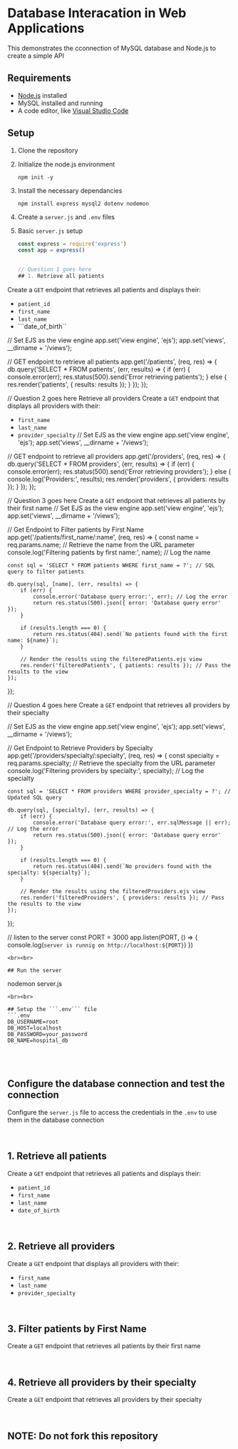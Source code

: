 # Database Interacation in Web Applications

This demonstrates the cconnection of MySQL database and Node.js to create a simple API

## Requirements
- [Node.js](https://nodejs.org/) installed
-  MySQL installed and running
-  A code editor, like [Visual Studio Code](https://code.visualstudio.com/download)

## Setup
1. Clone the repository
2. Initialize the node.js environment
   ```
   npm init -y
   ```
3. Install the necessary dependancies
   ```
   npm install express mysql2 dotenv nodemon
   ```
4. Create a ``` server.js ``` and ```.env``` files
5. Basic ```server.js``` setup
   <br>
   
   ```js
   const express = require('express')
   const app = express()

   
   // Question 1 goes here
   ## 1. Retrieve all patients
Create a ```GET``` endpoint that retrieves all patients and displays their:
- ```patient_id```
- ```first_name```
- ```last_name```
- ```date_of_birth``

// Set EJS as the view engine
app.set('view engine', 'ejs');
app.set('views', __dirname + '/views');

// GET endpoint to retrieve all patients
app.get('/patients', (req, res) => {
    db.query('SELECT * FROM patients', (err, results) => {
        if (err) {
            console.error(err);
            res.status(500).send('Error retrieving patients');
        } else {
            res.render('patients', { results: results });
        }
    });
});


   // Question 2 goes here
Retrieve all providers
Create a ```GET``` endpoint that displays all providers with their:
- ```first_name```
- ```last_name```
- ```provider_specialty```
// Set EJS as the view engine
app.set('view engine', 'ejs');
app.set('views', __dirname + '/views');

// GET endpoint to retrieve all providers
app.get('/providers', (req, res) => {
    db.query('SELECT * FROM providers', (err, results) => {
        if (err) {
            console.error(err);
            res.status(500).send('Error retrieving providers');
        } else {
            console.log('Providers:', results); 
            res.render('providers', { providers: results });
        }
    });
});



   // Question 3 goes here
Create a ```GET``` endpoint that retrieves all patients by their first name
// Set EJS as the view engine
app.set('view engine', 'ejs');
app.set('views', __dirname + '/views');


// Get Endpoint to Filter patients by First Name 
app.get('/patients/first_name/:name', (req, res) => {
    const name = req.params.name; // Retrieve the name from the URL parameter
    console.log('Filtering patients by first name:', name); // Log the name

    const sql = 'SELECT * FROM patients WHERE first_name = ?'; // SQL query to filter patients

    db.query(sql, [name], (err, results) => {
        if (err) {
            console.error('Database query error:', err); // Log the error
            return res.status(500).json({ error: 'Database query error' });
        }

        if (results.length === 0) {
            return res.status(404).send(`No patients found with the first name: ${name}`);
        }

        // Render the results using the filteredPatients.ejs view
        res.render('filteredPatients', { patients: results }); // Pass the results to the view
    });
});


   // Question 4 goes here
Create a ```GET``` endpoint that retrieves all providers by their specialty

// Set EJS as the view engine
app.set('view engine', 'ejs');
app.set('views', __dirname + '/views');

// Get Endpoint to Retrieve Providers by Specialty
app.get('/providers/specialty/:specialty', (req, res) => {
    const specialty = req.params.specialty; // Retrieve the specialty from the URL parameter
    console.log('Filtering providers by specialty:', specialty); // Log the specialty

    const sql = 'SELECT * FROM providers WHERE provider_specialty = ?'; // Updated SQL query

    db.query(sql, [specialty], (err, results) => {
        if (err) {
            console.error('Database query error:', err.sqlMessage || err); // Log the error
            return res.status(500).json({ error: 'Database query error' });
        }

        if (results.length === 0) {
            return res.status(404).send(`No providers found with the specialty: ${specialty}`);
        }

        // Render the results using the filteredProviders.ejs view
        res.render('filteredProviders', { providers: results }); // Pass the results to the view
    });
});

   

   // listen to the server
   const PORT = 3000
   app.listen(PORT, () => {
     console.log(`server is runnig on http://localhost:${PORT}`)
   })
   ```
<br><br>

## Run the server
   ```
   nodemon server.js
   ```
<br><br>

## Setup the ```.env``` file
```.env
DB_USERNAME=root
DB_HOST=localhost
DB_PASSWORD=your_password
DB_NAME=hospital_db
```

<br><br>

## Configure the database connection and test the connection
Configure the ```server.js``` file to access the credentials in the ```.env``` to use them in the database connection

<br>

## 1. Retrieve all patients
Create a ```GET``` endpoint that retrieves all patients and displays their:
- ```patient_id```
- ```first_name```
- ```last_name```
- ```date_of_birth```

<br>

## 2. Retrieve all providers
Create a ```GET``` endpoint that displays all providers with their:
- ```first_name```
- ```last_name```
- ```provider_specialty```

<br>

## 3. Filter patients by First Name
Create a ```GET``` endpoint that retrieves all patients by their first name

<br>

## 4. Retrieve all providers by their specialty
Create a ```GET``` endpoint that retrieves all providers by their specialty

<br>


## NOTE: Do not fork this repository
